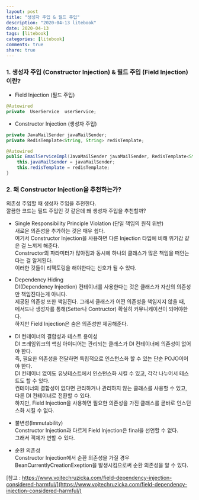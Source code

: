 ```yaml
---
layout: post
title: "생성자 주입 & 필드 주입"
description: "2020-04-13 litebook"
date: 2020-04-13
tags: [litebook]
categories: [litebook]
comments: true
share: true
--- 
```


### 1. 생성자 주입 (Constructor Injection) & 필드 주입 (Field Injection) 이란?               
 
- Field Injection (필드 주입)      
            
```java                
@Autowired  
private  UserService  userService;  
```              

- Constructor Injection (생성자 주입)     
      
```java     
private JavaMailSender javaMailSender;  
private RedisTemplate<String, String> redisTemplate;   

@Autowired  
public EmailServiceImpl(JavaMailSender javaMailSender, RedisTemplate<String, String> redisTemplate){
    this.javaMailSender = javaMailSender;
    this.redisTemplate = redisTemplate;
}
```        

### 2. 왜 Constructor Injection을 추천하는가?           

의존성 주입할 때 생성자 주입을 추천한다.   
깔끔한 코드는 필드 주입인 것 같은데 왜 생성자 주입을 추천할까?   

- Single Responsibility Principle Violation (단일 책임의 원칙 위반)               
새로운 의존성을 추가하는 것은 매우 쉽다.                          
여기서 Constructor Injection을 사용하면 다른 Injection 타입에 비해 위기감 같은 걸 느끼게 해준다.                  
Constructor의 파라미터가 많아짐과 동시에 하나의 클래스가 많은 책임을 떠안는다는 걸 알게된다.                
이러한 것들이 리팩토링을 해야한다는 신호가 될 수 있다.                  

- Dependency Hiding                
DI(Dependency Injection) 컨테이너를 사용한다는 것은 클래스가 자신의 의존성만 책임진다는게 아니다.           
제공된 의존성 또한 책임진다. 그래서 클래스가 어떤 의존성을 책임지지 않을 때,           
메서드나 생성자를 통해(Setter나 Contructor) 확실히 커뮤니케이션이 되어야한다.           
하지만 Field Injection은 숨은 의존성만 제공해준다.          

- DI 컨테이너의 결합성과 테스트 용이성          
DI 프레임워크의 핵심 아이디어는 관리되는 클래스가 DI 컨테이너에 의존성이 없어야 한다.              
즉, 필요한 의존성을 전달하면 독립적으로 인스턴스화 할 수 있는 단순 POJO이어야 한다.                          
DI 컨테이너 없이도 유닛테스트에서 인스턴스화 시킬 수 있고, 각각 나누어서 테스트도 할 수 있다.                    
컨테이너의 결합성이 없다면 관리하거나 관리하지 않는 클래스를 사용할 수 있고,                       
다른 DI 컨테이너로 전환할 수 있다.               
하지만, Field Injection을 사용하면 필요한 의존성을 가진 클래스를 곧바로 인스턴스화 시킬 수 없다.                

- 불변성(Immutability)                 
Constructor Injection과 다르게 Field Injection은 final을 선언할 수 없다.       
그래서 객체가 변할 수 있다.      

- 순환 의존성      
Constructor Injection에서 순환 의존성을 가질 경우              
BeanCurrentlyCreationExeption을 발생시킴으로써 순환 의존성을 알 수 있다.             

[참고 : https://www.vojtechruzicka.com/field-dependency-injection-considered-harmful/](https://www.vojtechruzicka.com/field-dependency-injection-considered-harmful/)